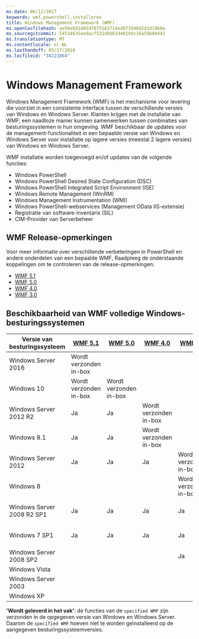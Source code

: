 ```yaml
---
ms.date: 06/12/2017
keywords: wmf,powershell,installeren
title: Windows Management Framework (WMF)
ms.openlocfilehash: ae50e8d1495d7075163714ed873940d2d1d19b8e
ms.sourcegitcommit: 54534635eedacf531d8d6344019dc16a50b8b441
ms.translationtype: MT
ms.contentlocale: nl-NL
ms.lasthandoff: 05/17/2018
ms.locfileid: "34221864"
---
```

# <a name="windows-management-framework"></a>Windows Management Framework

Windows Management Framework (WMF) is het mechanisme voor levering die voorziet in een consistente interface tussen de verschillende versies van Windows en Windows Server.
Klanten krijgen met de installatie van WMF, een naadloze manier kunnen samenwerken tussen combinaties van besturingssystemen in hun omgeving.
WMF beschikbaar de updates voor de management-functionaliteit in een bepaalde versie van Windows en Windows Server voor installatie op lagere versies (meestal 2 lagere versies) van Windows en Windows Server.

WMF installatie worden toegevoegd en/of updates van de volgende functies:

- Windows PowerShell
- Windows PowerShell Desired State Configuration (DSC)
- Windows PowerShell Integrated Script Environment (ISE)
- Windows Remote Management (WinRM)
- Windows Management Instrumentation (WMI)
- Windows PowerShell-webservices (Management OData IIS-extensie)
- Registratie van software-inventaris (SIL)
- CIM-Provider van Serverbeheer

## <a name="wmf-release-notes"></a>WMF Release-opmerkingen

Voor meer informatie over verschillende verbeteringen in PowerShell en andere onderdelen van een bepaalde WMF, Raadpleeg de onderstaande koppelingen om te controleren van de release-opmerkingen:

- [WMF 5.1](5.1/release-notes.md)
- [WMF 5.0](5.0/releasenotes.md)
- [WMF 4.0](https://download.microsoft.com/download/3/D/6/3D61D262-8549-4769-A660-230B67E15B25/Windows%20Management%20Framework%204%200%20Release%20Notes.docx)
- [WMF 3.0](https://download.microsoft.com/download/E/7/6/E76850B8-DA6E-4FF5-8CCE-A24FC513FD16/WMF%203%20Release%20Notes.docx)

## <a name="wmf-availability-across-windows-operating-systems"></a>Beschikbaarheid van WMF volledige Windows-besturingssystemen

| Versie van besturingssysteem | [WMF 5.1](https://aka.ms/wmf51download) | [WMF 5.0](https://aka.ms/wmf5download) | [WMF 4.0](https://aka.ms/wmf4download) |  [WMF 3.0](https://aka.ms/wmf3download) | [WMF 2.0](https://aka.ms/wmf2download) |
| ------------------------ | ----------- | ----------- | ----------- | ------------ |  ------------- |
| Windows Server 2016 | Wordt verzonden in-box |  |  |  |  |
| Windows 10 | Wordt verzonden in-box | Wordt verzonden in-box  | | | |
| Windows Server 2012 R2| Ja | Ja | Wordt verzonden in-box |  |  |
| Windows 8.1 | Ja | Ja |  Wordt verzonden in-box |  |  |
| Windows Server 2012 | Ja | Ja | Ja |  Wordt verzonden in-box | |
| Windows 8 |  |  |  | Wordt verzonden in-box | |
| Windows Server 2008 R2 SP1 | Ja | Ja | Ja |  Ja| Wordt verzonden in-box |
| Windows 7 SP1  | Ja | Ja | Ja | Ja | Wordt verzonden in-box |
| Windows Server 2008 SP2 | | | | Ja | Ja |
| Windows Vista | | | | | Ja |
| Windows Server 2003| | | |  | Ja |
| Windows XP | | | |  | Ja |

**'Wordt geleverd in het vak'**: de functies van de `specified WMF` zijn verzonden in de opgegeven versie van Windows en Windows Server.
Daarom de `specified WMF` hoeven niet te worden geïnstalleerd op de aangegeven besturingssysteemversies.
